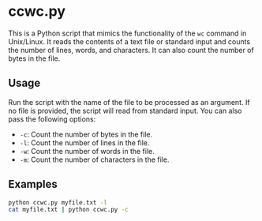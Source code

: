 # ccwc.py

This is a Python script that mimics the functionality of the `wc` command in Unix/Linux. It reads the contents of a text file or standard input and counts the number of lines, words, and characters. It can also count the number of bytes in the file.

## Usage

Run the script with the name of the file to be processed as an argument. If no file is provided, the script will read from standard input. You can also pass the following options:

- `-c`: Count the number of bytes in the file.
- `-l`: Count the number of lines in the file.
- `-w`: Count the number of words in the file.
- `-m`: Count the number of characters in the file.

## Examples

```bash
python ccwc.py myfile.txt -l
cat myfile.txt | python ccwc.py -c